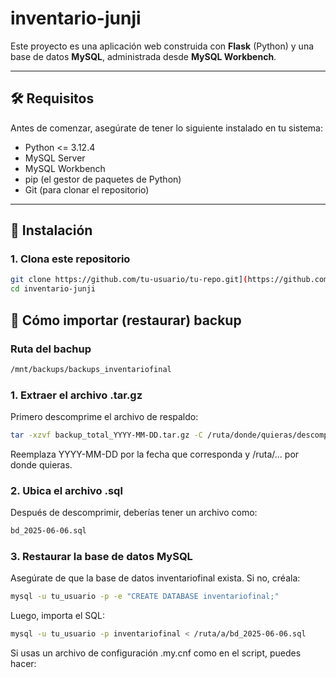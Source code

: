 # inventario-junji

Este proyecto es una aplicación web construida con **Flask** (Python) y una base de datos **MySQL**, administrada desde **MySQL Workbench**.

---

## 🛠️ Requisitos

Antes de comenzar, asegúrate de tener lo siguiente instalado en tu sistema:

- Python <= 3.12.4
- MySQL Server
- MySQL Workbench
- pip (el gestor de paquetes de Python)
- Git (para clonar el repositorio)

---

## 🚀 Instalación

### 1. Clona este repositorio

```bash
git clone https://github.com/tu-usuario/tu-repo.git](https://github.com/infocardenas/inventario-junji.git
cd inventario-junji
```

## 🔁 Cómo importar (restaurar) backup

### Ruta del bachup
```bash
/mnt/backups/backups_inventariofinal
```


### 1. Extraer el archivo .tar.gz
Primero descomprime el archivo de respaldo:
```bash
tar -xzvf backup_total_YYYY-MM-DD.tar.gz -C /ruta/donde/quieras/descomprimir
```
Reemplaza YYYY-MM-DD por la fecha que corresponda y /ruta/... por donde quieras.

### 2. Ubica el archivo .sql
Después de descomprimir, deberías tener un archivo como:
```bash
bd_2025-06-06.sql
```
### 3. Restaurar la base de datos MySQL
Asegúrate de que la base de datos inventariofinal exista. Si no, créala:
```bash
mysql -u tu_usuario -p -e "CREATE DATABASE inventariofinal;"
```
Luego, importa el SQL:
```bash
mysql -u tu_usuario -p inventariofinal < /ruta/a/bd_2025-06-06.sql
```
Si usas un archivo de configuración .my.cnf como en el script, puedes hacer:
